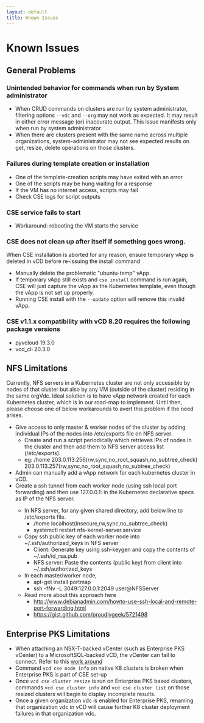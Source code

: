 ```yaml
---
layout: default
title: Known Issues
---
```

# Known Issues

<a name="general"></a>
## General Problems

### Unintended behavior for commands when run by System administrator
- When CRUD commands on clusters are run by system administrator, filtering 
options `--vdc` and `--org` may not work as expected. It may result in either 
error message (or) inaccurate output. This issue manifests only when run by 
system administrator.
- When there are clusters present with the same name across multiple 
organizations, system-administrator may not see expected results on get, 
resize, delete operations on those clusters.

### Failures during template creation or installation
- One of the template-creation scripts may have exited with an error
- One of the scripts may be hung waiting for a response
- If the VM has no internet access, scripts may fail
- Check CSE logs for script outputs

### CSE service fails to start
- Workaround: rebooting the VM starts the service

### CSE does not clean up after itself if something goes wrong. 

When CSE installation is aborted for any reason, ensure temporary vApp is deleted in vCD before re-issuing the install command
- Manually delete the problematic "ubuntu-temp" vApp.
- If temporary vApp still exists and `cse install` command is run again, CSE will just capture the vApp as the Kubernetes template, even though the vApp is not set up properly.
- Running CSE install with the `--update` option will remove this invalid vApp.

### CSE v1.1.x compatibility with vCD 8.20 requires the following package versions
- pyvcloud 19.3.0
- vcd_cli 20.3.0

<a name="nfs"></a>
## NFS Limitations

Currently, NFS servers in a Kubernetes cluster are not only accessible
by nodes of that cluster but also by any VM (outside of the cluster)
residing in the same orgVdc. Ideal solution is to have vApp network
created for each Kubernetes cluster, which is in our road-map to
implement. Until then, please choose one of below workarounds to
avert this problem if the need arises.

- Give access to only master & worker nodes of the cluster by adding individual IPs of the nodes into /etc/exports file on NFS server.
    - Create and run a script periodically which retrieves IPs of nodes in the cluster and then add them to NFS server access list (/etc/exports).
    - eg: /home 203.0.113.256(rw,sync,no_root_squash,no_subtree_check) 203.0.113.257(rw,sync,no_root_squash,no_subtree_check)
- Admin can manually add a vApp network for each kubernetes cluster in vCD.
- Create a ssh tunnel from each worker node (using ssh local port forwarding) and then use 127.0.0.1:<port> in the  Kubernetes declarative specs as IP of the NFS server.
    - In NFS server, for any given shared directory, add below line to /etc/exports file.
        - /home localhost(insecure,rw,sync,no_subtree_check)
        - systemctl restart nfs-kernel-server.service
    - Copy ssh public key of each worker node into ~/.ssh/authorized_keys in NFS server
        - Client: Generate key using ssh-keygen and copy the contents of ~/.ssh/id_rsa.pub
        - NFS server: Paste the contents (public key) from client into ~/.ssh/authorized_keys
    - In each master/worker node,
        - apt-get install portmap
        - ssh -fNv -L 3049:127.0.0.1:2049 user@NFSServer
    - Read more about this approach here
        - http://www.debianadmin.com/howto-use-ssh-local-and-remote-port-forwarding.html
        - https://gist.github.com/proudlygeek/5721498
        
<a name="ent-pks"></a>
## Enterprise PKS Limitations

* When attaching an NSX-T-backed vCenter (such as Enterprise PKS vCenter) to a 
MicrosoftSQL-backed vCD, the vCenter can fail to connect. Refer to this 
[work around](https://docs.vmware.com/en/vCloud-Director/9.7/rn/vmware-vcloud-director-for-service-providers-97-release-notes.html)
* Command `vcd cse node info` on native K8 clusters is broken when 
Enterprise PKS is part of CSE set-up
* Once `vcd cse cluster resize` is run on Enterprise PKS based clusters, commands 
`vcd cse cluster info` and `vcd cse cluster list` on those resized clusters will begin to display 
incomplete results. 
* Once a given organization vdc is enabled for Enterprise PKS, 
renaming that organization vdc in vCD will cause further K8 cluster deployment 
failures in that organization vdc.

